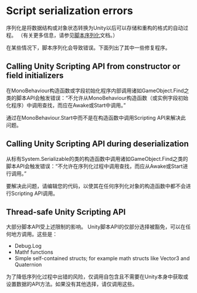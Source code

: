 # Script serialization errors
序列化是将数据结构或对象状态转换为Unity以后可以存储和重构的格式的自动过程。 （有关更多信息，请参见[脚本序列化](https://docs.unity3d.com/Manual/script-Serialization.html)文档。）

在某些情况下，脚本序列化会导致错误。下面列出了其中一些修复程序。

## Calling Unity Scripting API from constructor or field initializers
在MonoBehaviour构造函数或字段初始化程序内部调用诸如GameObject.Find之类的脚本API会触发错误：“不允许从MonoBehaviour构造函数（或实例字段初始化程序）中调用查找，而应在Awake或Start中调用。”

通过在MonoBehaviour.Start中而不是在构造函数中调用Scripting API来解决此问题。

## Calling Unity Scripting API during deserialization
从标有System.Serializable的类的构造函数中调用诸如GameObject.Find之类的脚本API会触发错误：“不允许在序列化过程中调用查找，而应从Awake或Start进行调用。”

要解决此问题，请编辑您的代码，以使其在任何序列化对象的构造函数中都不会进行Scripting API调用。

## Thread-safe Unity Scripting API
大部分脚本API受上述限制的影响。 Unity脚本API的仅部分选择被豁免，可以在任何地方调用。这些是：
* Debug.Log
* Mathf functions
* Simple self-contained structs; for example math structs like Vector3 and Quaternion

为了降低序列化过程中出错的风险，仅调用自包含且不需要在Unity本身中获取或设置数据的API方法。如果没有其他选择，请仅调用这些。